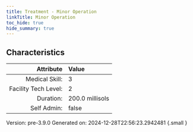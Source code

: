 ```yaml
---
title: Treatment - Minor Operation
linkTitle: Minor Operation
toc_hide: true
hide_summary: true
---
```


## Characteristics

| Attribute      | Value |
|--------:|:------|
|Medical Skill:|3|
|Facility Tech Level:|2|
|Duration:|200.0 millisols|
|Self Admin:|false|

Version: pre-3.9.0 Generated on: 2024-12-28T22:56:23.2942481
{.small }